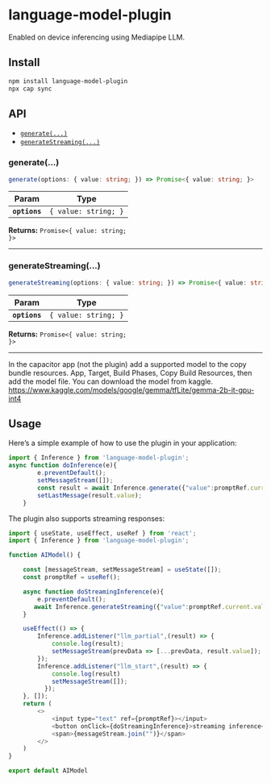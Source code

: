 # language-model-plugin

Enabled on device inferencing using Mediapipe LLM.

## Install

```bash
npm install language-model-plugin
npx cap sync
```

## API

<docgen-index>

* [`generate(...)`](#generate)
* [`generateStreaming(...)`](#generatestreaming)

</docgen-index>

<docgen-api>
<!--Update the source file JSDoc comments and rerun docgen to update the docs below-->

### generate(...)

```typescript
generate(options: { value: string; }) => Promise<{ value: string; }>
```

| Param         | Type                            |
| ------------- | ------------------------------- |
| **`options`** | <code>{ value: string; }</code> |

**Returns:** <code>Promise&lt;{ value: string; }&gt;</code>

--------------------


### generateStreaming(...)

```typescript
generateStreaming(options: { value: string; }) => Promise<{ value: string; }>
```

| Param         | Type                            |
| ------------- | ------------------------------- |
| **`options`** | <code>{ value: string; }</code> |

**Returns:** <code>Promise&lt;{ value: string; }&gt;</code>

--------------------

</docgen-api>

In the capacitor app (not the plugin) add a supported model to the copy bundle resources.
App, Target, Build Phases, Copy Build Resources, then add the model file.  You can download the model from kaggle.  https://www.kaggle.com/models/google/gemma/tfLite/gemma-2b-it-gpu-int4

## Usage
Here’s a simple example of how to use the plugin in your application:

```javascript
import { Inference } from 'language-model-plugin';
async function doInference(e){
        e.preventDefault();
        setMessageStream([]);
        const result = await Inference.generate({"value":promptRef.current.value});
        setLastMessage(result.value);
    }
```

The plugin also supports streaming responses:

```javascript
import { useState, useEffect, useRef } from 'react';
import { Inference } from 'language-model-plugin';

function AIModel() {

    const [messageStream, setMessageStream] = useState([]);
    const promptRef = useRef();

    async function doStreamingInference(e){
        e.preventDefault();
       await Inference.generateStreaming({"value":promptRef.current.value}); 
    }

    useEffect(() => {
        Inference.addListener("llm_partial",(result) => {
            console.log(result);
            setMessageStream(prevData => [...prevData, result.value]);  
        });
        Inference.addListener("llm_start",(result) => {
            console.log(result)
            setMessageStream([]);  
          });
    }, []);
    return (
        <>
            <input type="text" ref={promptRef}></input>
            <button onClick={doStreamingInference}>streaming inference</button>
            <span>{messageStream.join("")}</span>
        </>
    )
}

export default AIModel
```
